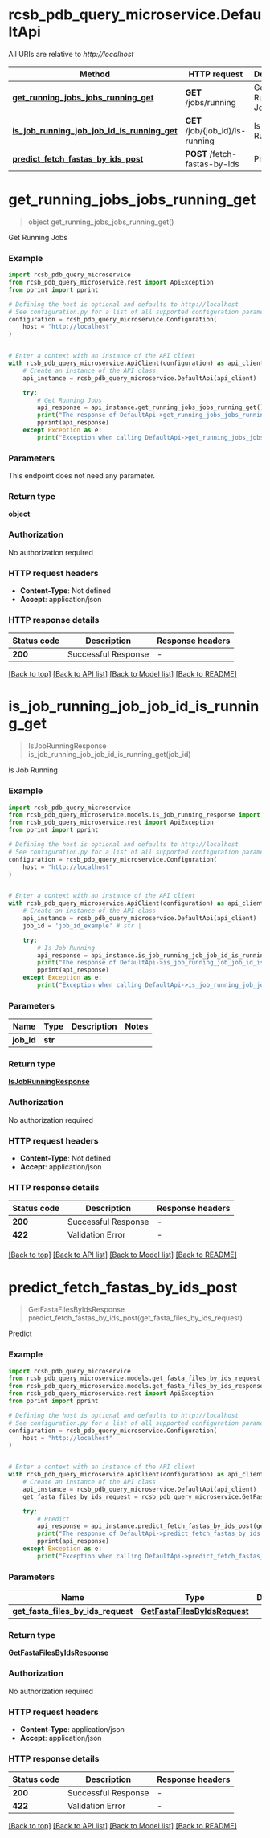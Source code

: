# rcsb_pdb_query_microservice.DefaultApi

All URIs are relative to *http://localhost*

Method | HTTP request | Description
------------- | ------------- | -------------
[**get_running_jobs_jobs_running_get**](DefaultApi.md#get_running_jobs_jobs_running_get) | **GET** /jobs/running | Get Running Jobs
[**is_job_running_job_job_id_is_running_get**](DefaultApi.md#is_job_running_job_job_id_is_running_get) | **GET** /job/{job_id}/is-running | Is Job Running
[**predict_fetch_fastas_by_ids_post**](DefaultApi.md#predict_fetch_fastas_by_ids_post) | **POST** /fetch-fastas-by-ids | Predict


# **get_running_jobs_jobs_running_get**
> object get_running_jobs_jobs_running_get()

Get Running Jobs

### Example


```python
import rcsb_pdb_query_microservice
from rcsb_pdb_query_microservice.rest import ApiException
from pprint import pprint

# Defining the host is optional and defaults to http://localhost
# See configuration.py for a list of all supported configuration parameters.
configuration = rcsb_pdb_query_microservice.Configuration(
    host = "http://localhost"
)


# Enter a context with an instance of the API client
with rcsb_pdb_query_microservice.ApiClient(configuration) as api_client:
    # Create an instance of the API class
    api_instance = rcsb_pdb_query_microservice.DefaultApi(api_client)

    try:
        # Get Running Jobs
        api_response = api_instance.get_running_jobs_jobs_running_get()
        print("The response of DefaultApi->get_running_jobs_jobs_running_get:\n")
        pprint(api_response)
    except Exception as e:
        print("Exception when calling DefaultApi->get_running_jobs_jobs_running_get: %s\n" % e)
```



### Parameters

This endpoint does not need any parameter.

### Return type

**object**

### Authorization

No authorization required

### HTTP request headers

 - **Content-Type**: Not defined
 - **Accept**: application/json

### HTTP response details

| Status code | Description | Response headers |
|-------------|-------------|------------------|
**200** | Successful Response |  -  |

[[Back to top]](#) [[Back to API list]](../README.md#documentation-for-api-endpoints) [[Back to Model list]](../README.md#documentation-for-models) [[Back to README]](../README.md)

# **is_job_running_job_job_id_is_running_get**
> IsJobRunningResponse is_job_running_job_job_id_is_running_get(job_id)

Is Job Running

### Example


```python
import rcsb_pdb_query_microservice
from rcsb_pdb_query_microservice.models.is_job_running_response import IsJobRunningResponse
from rcsb_pdb_query_microservice.rest import ApiException
from pprint import pprint

# Defining the host is optional and defaults to http://localhost
# See configuration.py for a list of all supported configuration parameters.
configuration = rcsb_pdb_query_microservice.Configuration(
    host = "http://localhost"
)


# Enter a context with an instance of the API client
with rcsb_pdb_query_microservice.ApiClient(configuration) as api_client:
    # Create an instance of the API class
    api_instance = rcsb_pdb_query_microservice.DefaultApi(api_client)
    job_id = 'job_id_example' # str | 

    try:
        # Is Job Running
        api_response = api_instance.is_job_running_job_job_id_is_running_get(job_id)
        print("The response of DefaultApi->is_job_running_job_job_id_is_running_get:\n")
        pprint(api_response)
    except Exception as e:
        print("Exception when calling DefaultApi->is_job_running_job_job_id_is_running_get: %s\n" % e)
```



### Parameters


Name | Type | Description  | Notes
------------- | ------------- | ------------- | -------------
 **job_id** | **str**|  | 

### Return type

[**IsJobRunningResponse**](IsJobRunningResponse.md)

### Authorization

No authorization required

### HTTP request headers

 - **Content-Type**: Not defined
 - **Accept**: application/json

### HTTP response details

| Status code | Description | Response headers |
|-------------|-------------|------------------|
**200** | Successful Response |  -  |
**422** | Validation Error |  -  |

[[Back to top]](#) [[Back to API list]](../README.md#documentation-for-api-endpoints) [[Back to Model list]](../README.md#documentation-for-models) [[Back to README]](../README.md)

# **predict_fetch_fastas_by_ids_post**
> GetFastaFilesByIdsResponse predict_fetch_fastas_by_ids_post(get_fasta_files_by_ids_request)

Predict

### Example


```python
import rcsb_pdb_query_microservice
from rcsb_pdb_query_microservice.models.get_fasta_files_by_ids_request import GetFastaFilesByIdsRequest
from rcsb_pdb_query_microservice.models.get_fasta_files_by_ids_response import GetFastaFilesByIdsResponse
from rcsb_pdb_query_microservice.rest import ApiException
from pprint import pprint

# Defining the host is optional and defaults to http://localhost
# See configuration.py for a list of all supported configuration parameters.
configuration = rcsb_pdb_query_microservice.Configuration(
    host = "http://localhost"
)


# Enter a context with an instance of the API client
with rcsb_pdb_query_microservice.ApiClient(configuration) as api_client:
    # Create an instance of the API class
    api_instance = rcsb_pdb_query_microservice.DefaultApi(api_client)
    get_fasta_files_by_ids_request = rcsb_pdb_query_microservice.GetFastaFilesByIdsRequest() # GetFastaFilesByIdsRequest | 

    try:
        # Predict
        api_response = api_instance.predict_fetch_fastas_by_ids_post(get_fasta_files_by_ids_request)
        print("The response of DefaultApi->predict_fetch_fastas_by_ids_post:\n")
        pprint(api_response)
    except Exception as e:
        print("Exception when calling DefaultApi->predict_fetch_fastas_by_ids_post: %s\n" % e)
```



### Parameters


Name | Type | Description  | Notes
------------- | ------------- | ------------- | -------------
 **get_fasta_files_by_ids_request** | [**GetFastaFilesByIdsRequest**](GetFastaFilesByIdsRequest.md)|  | 

### Return type

[**GetFastaFilesByIdsResponse**](GetFastaFilesByIdsResponse.md)

### Authorization

No authorization required

### HTTP request headers

 - **Content-Type**: application/json
 - **Accept**: application/json

### HTTP response details

| Status code | Description | Response headers |
|-------------|-------------|------------------|
**200** | Successful Response |  -  |
**422** | Validation Error |  -  |

[[Back to top]](#) [[Back to API list]](../README.md#documentation-for-api-endpoints) [[Back to Model list]](../README.md#documentation-for-models) [[Back to README]](../README.md)

